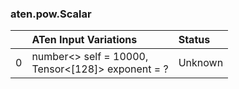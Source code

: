 ### aten.pow.Scalar
|    | ATen Input Variations                                | Status   |
|---:|:-----------------------------------------------------|:---------|
|  0 | number<> self = 10000,<br>Tensor<[128]> exponent = ? | Unknown  |

